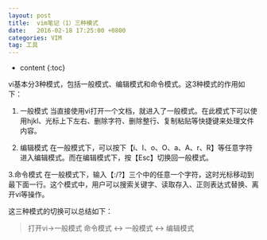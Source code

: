 ```yaml
---
layout: post
title:  vim笔记（1）三种模式
date:   2016-02-18 17:25:00 +0800
categories: VIM
tag: 工具
---
```


* content
{:toc}

vi基本分3种模式，包括一般模式、编辑模式和命令模式。这3种模式的作用如下：

1. 一般模式
当直接使用vi打开一个文档，就进入了一般模式。在此模式下可以使用hjkl、光标上下左右、删除字符、删除整行、复制粘贴等快捷键来处理文件内容。

2. 编辑模式
在一般模式下，可以按下【i、I、o、O、a、A、r、R】等任意字符进入编辑模式。而在编辑模式下，按【Esc】切换回一般模式。

3.命令模式
在一般模式下，输入【:/?】三个中的任意一个字符，这时光标移动到最下面一行。这个模式中，用户可以搜索关键字、读取存入、正则表达式替换、离开vi等操作。

这三种模式的切换可以总结如下：
>打开vi->一般模式
>命令模式 <-> 一般模式 <-> 编辑模式